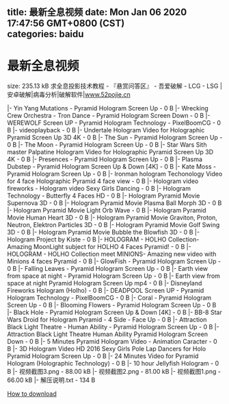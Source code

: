 
title: 最新全息视频
date: Mon Jan 06 2020 17:47:56 GMT+0800 (CST)    
categories: baidu
---

# 最新全息视频
size: 235.13 kB
 求全息投影技术教程 - 『悬赏问答区』 - 吾爱破解 - LCG - LSG |安卓破解|病毒分析|破解软件|www.52pojie.cn
 
|- Yin Yang Mutations - Pyramid Hologram Screen Up - 0 B
|- Wrecking Crew Orchestra - Tron Dance - Pyramid Hologram Screen Down - 0 B
|- WEREWOLF Screen UP - Pyramid Hologram Technology - PixelBoomCG - 0 B
|- videoplayback - 0 B
|- Undertale   Hologram Video for Holographic Pyramid   Screen Up 3D 4K - 0 B
|- The Sun - Pyramid Hologram Screen Up - 0 B
|- The Moon - Pyramid Hologram Screen Up - 0 B
|- Star Wars   Sith master   Palpatine   Hologram Video for Holographic Pyramid   Screen Up 3D 4K - 0 B
|- Presences - Pyramid Hologram Screen Up - 0 B
|- Plasma Dubstep - Pyramid Hologram Screen Up & Down [4K] - 0 B
|- Kate Moss - Pyramid Hologram Screen Up - 0 B
|- Ironman hologram Techonology Video for 4 face Holographic Pyramid  4 face view - 0 B
|- Hologram video fireworks - Hologram video Sexy Girls Dancing - 0 B
|- Hologram Technology - Butterfly 4 Faces HD - 0 B
|- Hologram Pyramid Movie Supernova 3D - 0 B
|- Hologram Pyramid Movie Plasma Ball Morph 3D - 0 B
|- Hologram Pyramid Movie Light Orb Wave - 0 B
|- Hologram Pyramid Movie Human Heart 3D - 0 B
|- Hologram Pyramid Movie Graviton, Proton, Neutron, Elektron Particles 3D - 0 B
|- Hologram Pyramid Movie Golf Swing 3D - 0 B
|- Hologram Pyramid Movie Bubble the Blowfish 3D - 0 B
|- Hologram Project by Kiste - 0 B
|- HOLOGRAM - HOLHO Collection- Amazing MoonLight subject for HOLHO 4 Faces Pyramid! - 0 B
|- HOLOGRAM - HOLHO Collection meet MINIONS- Amazing new video with Minions 4 faces Pyramid - 0 B
|- GlowFish - Pyramid Hologram Screen Up - 0 B
|- Falling Leaves - Pyramid Hologram Screen Up - 0 B
|- Earth view from space at night - Pyramid Hologram Screen Up - 0 B
|- Earth view from space at night   Pyramid Hologram Screen Up mp4 - 0 B
|- Disneyland Fireworks Hologram (Holho) - 0 B
|- DEADPOOL Screen UP - Pyramid Hologram Technology - PixelBoomCG - 0 B
|- Coral - Pyramid Hologram Screen Up - 0 B
|- Blooming Flowers - Pyramid Hologram Screen Up - 0 B
|- Black Hole - Pyramid Hologram Screen Up & Down [4K] - 0 B
|- BB-8 Star Wars Droid for Hologram Pyramid - 4 Side - Face Up - 0 B
|- Attraction Black Light Theatre - Human Ability - Pyramid Hologram Screen Up - 0 B
|- Attraction Black Light Theatre   Human Ability   Pyramid Hologram Screen Down - 0 B
|- 5 Minutes Pyramid Hologram Video - Animation Caracter - 0 B
|- 3D Hologram Video HD 2016 Sexy Girls Pole Lap Dancers for Holo Pyramid Hologram Screen Up - 0 B
|- 24 Minutes Video for Pyramid Hologram (Holographic Technology) - 0 B
|- 10 hour Jellyfish Hologram - 0 B
|- 视频截图3.png - 88.00 kB
|- 视频截图2.png - 81.00 kB
|- 视频截图1.png - 66.00 kB
|- 解压说明.txt - 134 B

[How to download](https://bpcam.bemobtrk.com/go/2ceec3aa-1ca2-46d6-b9ff-aaa5c184517c?jno=315)